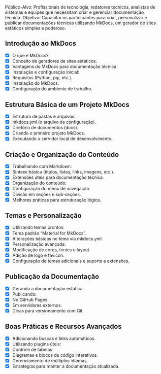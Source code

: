 Público-Alvo: Profissionais de tecnologia, redatores técnicos, analistas de sistemas e equipes que necessitam criar e gerenciar documentação técnica.
Objetivo: Capacitar os participantes para criar, personalizar e publicar documentações técnicas utilizando MkDocs, um gerador de sites estáticos simples e poderoso.

## Introdução ao MkDocs
- [x] O que é MkDocs?
- [x] Conceito de geradores de sites estáticos.
- [x] Vantagens do MkDocs para documentação técnica.
- [x] Instalação e configuração inicial:
- [x] Requisitos (Python, pip, etc.).
- [x] Instalação do MkDocs.
- [x] Configuração do ambiente de trabalho.

## Estrutura Básica de um Projeto MkDocs
- [x] Estrutura de pastas e arquivos.
- [x] mkdocs.yml (o arquivo de configuração).
- [x] Diretório de documentos (docs).
- [x] Criando o primeiro projeto MkDocs.
- [x] Executando o servidor local de desenvolvimento.

## Criação e Organização do Conteúdo
- [x] Trabalhando com Markdown:
- [x] Sintaxe básica (títulos, listas, links, imagens, etc.).
- [x] Extensões úteis para documentação técnica.
- [x] Organização do conteúdo:
- [x] Configuração do menu de navegação.
- [x] Divisão em seções e sub-seções.
- [x] Melhores práticas para estruturação lógica.

## Temas e Personalização
- [x] Utilizando temas prontos:
- [x] Tema padrão “Material for MkDocs”.
- [x] Alterações básicas no tema via mkdocs.yml.
- [x] Personalização avançada:
- [x] Modificação de cores, fontes e layout.
- [x] Adição de logo e favicon.
- [x] Configuração de temas adicionais e suporte a extensões.

## Publicação da Documentação
- [x] Gerando a documentação estática.
- [x] Publicando:
- [x] No GitHub Pages.
- [x] Em servidores externos.
- [x] Dicas para versionamento com Git.

## Boas Práticas e Recursos Avançados
- [x] Adicionando buscas e links automáticos.
- [x] Utilizando plugins úteis:
- [x] Controle de tabelas.
- [x] Diagramas e blocos de código interativos.
- [x] Gerenciamento de múltiplos idiomas.
- [x] Estratégias para manter a documentação atualizada.